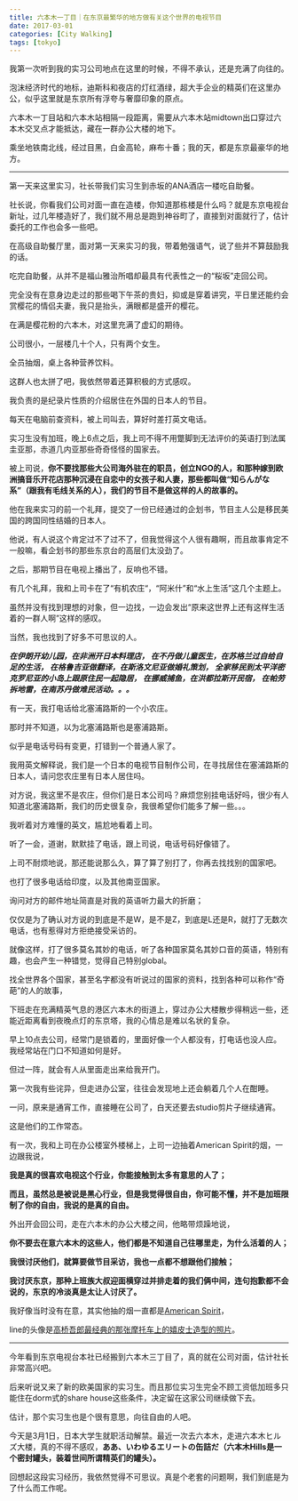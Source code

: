 ```yaml
---
title: 六本木一丁目｜在东京最繁华的地方做有关这个世界的电视节目
date: 2017-03-01
categories: [City Walking]
tags: [tokyo]
---
```


我第一次听到我的实习公司地点在这里的时候，不得不承认，还是充满了向往的。

泡沫经济时代的地标，迪斯科和夜店的灯红酒绿，超大手企业的精英们在这里办公，似乎这里就是东京所有浮夸与奢靡印象的原点。

六本木一丁目站和六本木站相隔一段距离，需要从六本木站midtown出口穿过六本木交叉点才能抵达，藏在一群办公大楼的地下。

乘坐地铁南北线，经过目黑，白金高轮，麻布十番；我的天，都是东京最豪华的地方。

---
第一天来这里实习，社长带我们实习生到赤坂的ANA酒店一楼吃自助餐。

社长说，你看我们公司对面一直在造楼，你知道那栋楼是什么吗？就是东京电视台新址，过几年楼造好了，我们就不用总是跑到神谷町了，直接到对面就行了，估计委托的工作也会多一些吧。

在高级自助餐厅里，面对第一天来实习的我，带着勉强语气，说了些并不算鼓励我的话。

吃完自助餐，从并不是福山雅治所唱却最具有代表性之一的“桜坂”走回公司。

完全没有在意身边走过的那些喝下午茶的贵妇，抑或是穿着讲究，平日里还能约会赏樱花的情侣夫妻，我只是抬头，满眼都是盛开的樱花。

在满是樱花粉的六本木，对这里充满了虚幻的期待。

公司很小，一层楼几十个人，只有两个女生。

全员抽烟，桌上各种营养饮料。

这群人也太拼了吧，我依然带着还算积极的方式感叹。


我负责的是纪录片性质的介绍居住在外国的日本人的节目。

每天在电脑前查资料，被上司叫去，算好时差打英文电话。

实习生没有加班，晚上6点之后，我上司不得不用蹩脚到无法评价的英语打到法属圭亚那，赤道几内亚那些奇奇怪怪的国家去。

被上司说，**你不要找那些大公司海外驻在的职员，创立NGO的人，和那种嫁到欧洲搞音乐开花店那种沉浸在自恋中的女孩子和人妻，那些都叫做“知らんがな系”（跟我有毛线关系的人），我们的节目不是做这样的人的故事的。**


他在我来实习的前一个礼拜，提交了一份已经通过的企划书，节目主人公是移民美国的跨国同性结婚的日本人。

他说，有人说这个肯定过不了过不了，但我觉得这个人很有趣啊，而且故事肯定不一般嘛，看企划书的那些东京台的高层们太没劲了。

之后，那期节目在电视上播出了，反响也不错。



有几个礼拜，我和上司卡在了“有机农庄“，“阿米什”和“水上生活”这几个主题上。

虽然并没有找到理想的对象，但一边找，一边会发出“原来这世界上还有这样生活着的一群人啊”这样的感叹。


当然，我也找到了好多不可思议的人。

***在伊朗开幼儿园，在非洲开日本料理店，
在不丹做儿童医生，在苏格兰过自给自足的生活，
在格鲁吉亚做翻译，在斯洛文尼亚做婚礼策划，
全家移民到太平洋密克罗尼亚的小岛上跟原住民一起隐居，
在挪威捕鱼，在洪都拉斯开民宿，
在帕劳拆地雷，在南苏丹做难民活动。。。***

有一天，我打电话给北塞浦路斯的一个小农庄。

那时并不知道，以为北塞浦路斯也是塞浦路斯。

似乎是电话号码有变更，打错到一个普通人家了。

我用英文解释说，我们是一个日本的电视节目制作公司，在寻找居住在塞浦路斯的日本人，请问您农庄里有日本人居住吗。

对方说，我这里不是农庄，但你们是日本公司吗？麻烦您别挂电话好吗，很少有人知道北塞浦路斯，我们的历史很复杂，我很希望你们能多了解一些。。。

我听着对方难懂的英文，尴尬地看着上司。

听了一会，道谢，默默挂了电话，跟上司说，电话号码好像错了。

上司不耐烦地说，那还能说那么久，算了算了别打了，你再去找找别的国家吧。


也打了很多电话给印度，以及其他南亚国家。

询问对方的邮件地址简直是对我的英语听力最大的折磨；

仅仅是为了确认对方说的到底是不是W，是不是Z，到底是L还是R，就打了无数次电话，也有惹得对方拒绝接受采访的。

就像这样，打了很多莫名其妙的电话，听了各种国家莫名其妙口音的英语，特别有趣，也会产生一种错觉，觉得自己特别global。


找全世界各个国家，甚至名字都没有听说过的国家的资料，找到各种可以称作“奇葩”的人的故事，

下班走在充满精英气息的港区六本木的街道上，穿过办公大楼散步得稍远一些，还能近距离看到夜晚点灯的东京塔，我的心情总是难以名状的复杂。


早上10点去公司，经常门是锁着的，里面好像一个人都没有，打电话也没人应。我经常站在门口不知道如何是好。

但过一阵，就会有人从里面走出来给我开门。

第一次我有些诧异，但走进办公室，往往会发现地上还会躺着几个人在酣睡。

一问，原来是通宵工作，直接睡在公司了，白天还要去studio剪片子继续通宵。

这是他们的工作常态。


有一次，我和上司在办公楼室外楼梯上，上司一边抽着American Spirit的烟，一边跟我说，

**我是真的很喜欢电视这个行业，你能接触到太多有意思的人了；**

**而且，虽然总是被说是黑心行业，但是我觉得很自由，你可能不懂，并不是加班限制了你的自由，我说的是真的自由。**


外出开会回公司，走在六本木的办公大楼之间，他略带烦躁地说，

**你不要去在意六本木的这些人，他们都是不知道自己往哪里走，为什么活着的人；**

**我很讨厌他们，就算要做节目采访，我也一点都不想跟他们接触；**

**我讨厌东京，那种上班族大叔迎面横穿过并排走着的我们俩中间，连句抱歉都不会说的，东京的冷淡真是太让人讨厌了。**

我好像当时没有在意，其实他抽的烟一直都是[American Spirit](https://en.wikipedia.org/wiki/Natural_American_Spirit)，

line的头像是[高桥吾郎最经典的那张摩托车上的嬉皮士造型的照片](https://baike.baidu.com/item/%E9%AB%98%E6%A1%A5%E5%90%BE%E9%83%8E)。

---

今年看到东京电视台本社已经搬到六本木三丁目了，真的就在公司对面，估计社长非常高兴吧。


后来听说又来了新的欧美国家的实习生。而且那位实习生完全不顾工资低加班多只能住在dorm式的share house这些条件，决定留在这家公司继续做下去。


估计，那个实习生也是个很有意思，向往自由的人吧。


今天是3月1日，日本大学生就职活动解禁。最近一次去六本木，走进六本木ヒルズ大楼，真的不得不感叹，**ああ、いわゆるエリートの缶詰だ（六本木Hills是一个密封罐头，装着世间所谓精英们的罐头）。**

回想起这段实习经历，我依然觉得不可思议。真是个老套的问题啊，我们到底是为了什么而工作呢。

